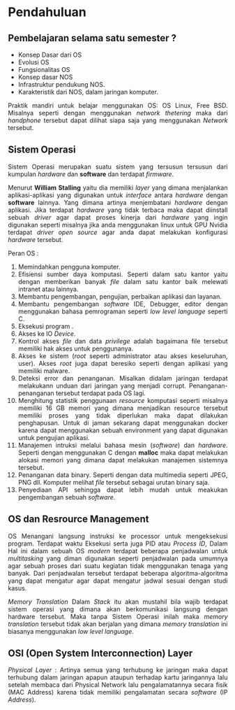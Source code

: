 # Pendahuluan

## Pembelajaran selama satu semester ?

<div style="text-align: justify;">

- Konsep Dasar dari OS
- Evolusi OS 
- Fungsionalitas OS
- Konsep dasar NOS
- Infrastruktur pendukung NOS.
- Karakteristik dari NOS, dalam jaringan komputer.

Praktik mandiri untuk belajar menggunakan OS: OS Linux, Free BSD.
Misalnya seperti dengan menggunakan _network thetering_ maka dari _handphone_ tersebut dapat dilihat siapa saja yang menggunakan _Network_ tersebut. 


## Sistem Operasi

Sistem Operasi merupakan suatu sistem yang tersusun tersusun dari kumpulan _hardware_ dan __software__ dan terdapat _firmware_. 

Menurut __William Stalling__ yaitu dia memiliki _layer_ yang dimana menjalankan aplikasi-aplikasi yang digunakan untuk _interface_ antara _hardware_ dengan __software__ lainnya. Yang dimana artinya menjembatani _hardware_ dengan aplikasi. Jika terdapat _hardware_ yang tidak terbaca maka dapat diinstall sebuah _driver_ agar dapat proses kinerja dari _hardware_ yang ingin digunakan seperti misalnya jika anda menggunakan linux untuk GPU Nvidia terdapat _driver open source_ agar anda dapat melakukan konfigurasi _hardware_ tersebut.   

Peran OS : 

1. Memindahkan pengguna komputer.
2. Efisiensi sumber daya komputasi. Seperti dalam satu kantor yaitu dengan memberikan banyak _file_ dalam  satu kantor baik melewati intranet atau lainnya. 
3. Membantu pengembangan, pengujian, perbaikan aplikasi dan layanan.
4. Membantu pengembangan _software_ IDE, Debugger, editor dengan menggunakan bahasa pemrograman seperti _low level language_ seperti C.
5. Eksekusi program .
6. Akses ke IO _Device_.
7. Kontrol akses _file_ dan data _privilege_ adalah bagaimana file tersebut memiliki hak akses untuk penggunanya. 
8. Akses ke sistem (_root_ seperti administrator atau akses keseluruhan, user). Akses _root_ juga dapat beresiko seperti dengan aplikasi yang memiliki malware.
9. Deteksi error dan penanganan. Misalkan didalam jaringan terdapat melakukann unduan dari jaringan yang menjadi corrupt. Penanganan-penanganan tersebut terdapat pada OS lagi.
10. Menghitung statistik penggunaan _resource_ komputasi seperti misalnya memiliki 16 GB memori yang dimana menjadikan resource tersebut memiliki proses yang tidak diperlukan maka dapat dilakukan penghapusan. Untuk di jaman sekarang dapat menggunakan docker karena dapat menggunakan sebuah environment yang dapat digunakan untuk pengujian aplikasi.
11. Manajemen intruksi melalui bahasa mesin (_software_) dan _hardware_. Seperti dengan menggunakan C dengan __malloc__ maka dapat melakukan alokasi memori yang dimana dapat melakukan manajemen sistemnya tersebut.
12. Penanganan data binary. Seperti dengan data multimedia seperti JPEG, PNG dll. Komputer melihat _file_ tersebut sebagai urutan binary saja.
13. Penyediaan API sehingga dapat lebih mudah untuk meakukan pengembangan sebuah _software_.

## OS dan Resrource Management 

OS Menangani langsung instruksi ke processor untuk mengeksekusi program. Terdapat waktu Eksekusi serta juga PID atau _Process ID_, Dalam Hal ini dalam sebuah OS _modern_ terdapat beberapa penjadwalan untuk _multitasking_ yang diman digunakan seperti penjadwalan pada umumnya agar sebuah proses dari suatu kegiatan tidak menggunakan tenaga yang banyak. Dari penjadwalan tersebut terdapat beberapa algoritma-algoritma yang dapat mengatur agar dapat mengatur jadwal sesuai dengan studi kasus.

_Memory Translation_ Dalam _Stack_ itu akan mustahil bila wajib terdapat sistem operasi yang dimana akan berkomunikasi langsung dengan hardware tersebut. Maka tanpa Sistem Operasi inilah maka _memory translation_ tersebut tidak akan berjalan yang dimana _memory translation_ ini biasanya menggunakan _low level language_.


## OSI (Open System Interconnection) Layer 

_Physical Layer_ : Artinya semua yang terhubung ke jaringan maka dapat terhubung dalam jaringan apapun ataupun terhadap kartu jaringannya lalu setelah membaca dari Physical Network lalu pengalamatannya secara fisik (MAC Address) karena tidak memiliki pengalamatan secara _software_ (IP _Address_).

</div>
